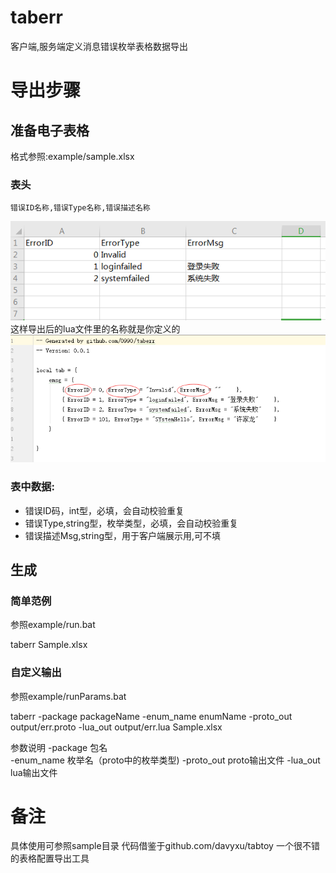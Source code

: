 # taberr
客户端,服务端定义消息错误枚举表格数据导出

# 导出步骤

## 准备电子表格

格式参照:example/sample.xlsx

### 表头
	错误ID名称,错误Type名称,错误描述名称
![sheet](doc/sheet.png)
	这样导出后的lua文件里的名称就是你定义的
![lua](doc/lua.png)

### 表中数据:
* 错误ID码，int型，必填，会自动校验重复
* 错误Type,string型，枚举类型，必填，会自动校验重复
* 错误描述Msg,string型，用于客户端展示用,可不填


## 生成

### 简单范例

参照example/run.bat

taberr Sample.xlsx

### 自定义输出
参照example/runParams.bat

taberr -package packageName -enum_name enumName -proto_out output/err.proto -lua_out output/err.lua Sample.xlsx

参数说明
-package 包名<br>
-enum_name 枚举名（proto中的枚举类型)
-proto_out proto输出文件
-lua_out lua输出文件

# 备注
具体使用可参照sample目录
代码借鉴于github.com/davyxu/tabtoy 一个很不错的表格配置导出工具
